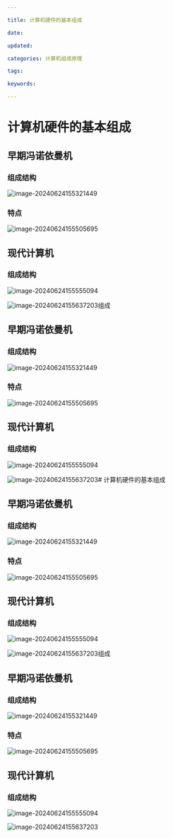 ```yaml
---

title: 计算机硬件的基本组成

date: 

updated: 

categories: 计算机组成原理

tags: 

keywords: 

---
```

# 计算机硬件的基本组成

## 早期冯诺依曼机

### 组成结构

![image-20240624155321449](../TyporaImage/计算机组成原理图片/image-20240624155321449.png)

### 特点

![image-20240624155505695](../TyporaImage/计算机组成原理图片/image-20240624155505695.png)

## 现代计算机

### 组成结构

![image-20240624155555094](../TyporaImage/计算机组成原理图片/image-20240624155555094.png)

![image-20240624155637203](../TyporaImage/计算机组成原理图片/image-20240624155637203.png)组成

## 早期冯诺依曼机

### 组成结构

![image-20240624155321449](../TyporaImage/计算机组成原理图片/image-20240624155321449.png)

### 特点

![image-20240624155505695](../TyporaImage/计算机组成原理图片/image-20240624155505695.png)

## 现代计算机

### 组成结构

![image-20240624155555094](../TyporaImage/计算机组成原理图片/image-20240624155555094.png)

![image-20240624155637203](../TyporaImage/计算机组成原理图片/image-20240624155637203.png)# 计算机硬件的基本组成

## 早期冯诺依曼机

### 组成结构

![image-20240624155321449](../TyporaImage/计算机组成原理图片/image-20240624155321449.png)

### 特点

![image-20240624155505695](../TyporaImage/计算机组成原理图片/image-20240624155505695.png)

## 现代计算机

### 组成结构

![image-20240624155555094](../TyporaImage/计算机组成原理图片/image-20240624155555094.png)

![image-20240624155637203](../TyporaImage/计算机组成原理图片/image-20240624155637203.png)组成

## 早期冯诺依曼机

### 组成结构

![image-20240624155321449](../TyporaImage/计算机组成原理图片/image-20240624155321449.png)

### 特点

![image-20240624155505695](../TyporaImage/计算机组成原理图片/image-20240624155505695.png)

## 现代计算机

### 组成结构

![image-20240624155555094](../TyporaImage/计算机组成原理图片/image-20240624155555094.png)

![image-20240624155637203](../TyporaImage/计算机组成原理图片/image-20240624155637203.png)